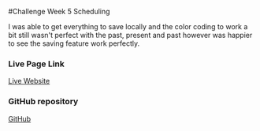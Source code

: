 #Challenge Week 5 Scheduling 

I was able to get everything to save locally and the color coding to work a bit still wasn't perfect with the past, present and past
however was happier to see the saving feature work perfectly.


<h3>Live Page Link</h3>
<a href="">Live Website</a>

<h3> GitHub repository</h3>
<a href="https://github.com/Sal183/work-day-scheduler">GitHub</a>


